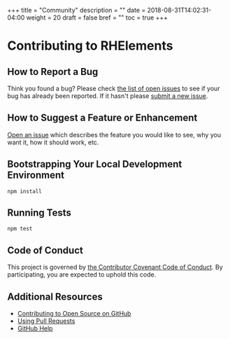 +++
title = "Community"
description = ""
date = 2018-08-31T14:02:31-04:00
weight = 20
draft = false
bref = ""
toc = true
+++


# Contributing to RHElements

## How to Report a Bug

Think you found a bug? Please check [the list of open issues](https://github.com/RHElements/rhelements/issues) to see if your bug has already been reported. If it hasn't please [submit a new issue](https://github.com/RHElements/rhelements/issues/new).

## How to Suggest a Feature or Enhancement

[Open an issue](https://github.com/pages-themes/cayman/issues/new) which describes the feature you would like to see, why you want it, how it should work, etc.

## Bootstrapping Your Local Development Environment

```
npm install
```

## Running Tests

```
npm test
```

## Code of Conduct

This project is governed by [the Contributor Covenant Code of Conduct](CODE_OF_CONDUCT.md). By participating, you are expected to uphold this code.

## Additional Resources

- [Contributing to Open Source on GitHub](https://guides.github.com/activities/contributing-to-open-source/)
- [Using Pull Requests](https://help.github.com/articles/using-pull-requests/)
- [GitHub Help](https://help.github.com)
